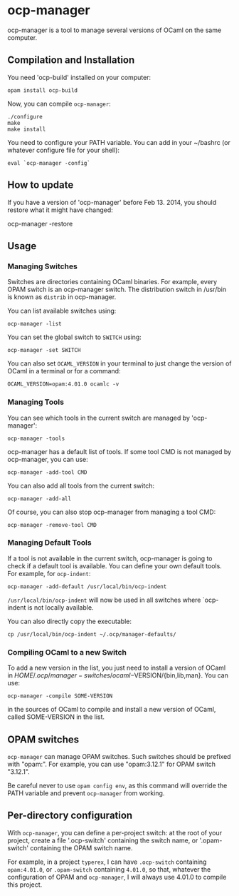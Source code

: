 # ocp-manager

ocp-manager is a tool to manage several versions of OCaml on the same
computer.

## Compilation and Installation

You need 'ocp-build' installed on your computer:

    opam install ocp-build

Now, you can compile `ocp-manager`:

    ./configure
    make
    make install

You need to configure your PATH variable. You can add in your ~/bashrc (or
  whatever configure file for your shell):

    eval `ocp-manager -config`

## How to update

If you have a version of 'ocp-manager' before Feb 13. 2014, you should
restore what it might have changed:

   ocp-manager -restore

## Usage

### Managing Switches

Switches are directories containing OCaml binaries. For example, every OPAM
switch is an ocp-manager switch. The distribution switch in /usr/bin is
known as `distrib` in ocp-manager.

You can list available switches using:

    ocp-manager -list

You can set the global switch to `SWITCH` using:

    ocp-manager -set SWITCH

You can also set `OCAML_VERSION` in your terminal to just change the
version of OCaml in a terminal or for a command:

    OCAML_VERSION=opam:4.01.0 ocamlc -v

### Managing Tools

You can see which tools in the current switch are managed by 'ocp-manager':

    ocp-manager -tools

ocp-manager has a default list of tools. If some tool CMD is not managed by
ocp-manager, you can use:

    ocp-manager -add-tool CMD

You can also add all tools from the current switch:

    ocp-manager -add-all

Of course, you can also stop ocp-manager from managing a tool CMD:

    ocp-manager -remove-tool CMD

### Managing Default Tools

If a tool is not available in the current switch, ocp-manager is going
to check if a default tool is available. You can define your own default
tools. For example, for `ocp-indent`:

    ocp-manager -add-default /usr/local/bin/ocp-indent

`/usr/local/bin/ocp-indent` will now be used in all switches where
`ocp-indent is not locally available.

You can also directly copy the executable:

    cp /usr/local/bin/ocp-indent ~/.ocp/manager-defaults/

### Compiling OCaml to a new Switch

To add a new version in the list, you just need to install a version of OCaml
in $HOME/.ocp/manager-switches/ocaml-$VERSION/{bin,lib,man}. You can use:

    ocp-manager -compile SOME-VERSION
 
in the sources of OCaml to compile and install a new version of OCaml,
called SOME-VERSION in the list.


## OPAM switches

`ocp-manager` can manage OPAM switches. Such switches should be
prefixed with "opam:". For example, you can use "opam:3.12.1" for OPAM
switch "3.12.1".

Be careful never to use `opam config env`, as this command will
override the PATH variable and prevent `ocp-manager` from working.

## Per-directory configuration

With `ocp-manager`, you can define a per-project switch: at the root
of your project, create a file '.ocp-switch' containing the switch
name, or '.opam-switch' containing the OPAM switch name.

For example, in a project `typerex`, I can have `.ocp-switch`
containing `opam:4.01.0`, or `.opam-switch` containing `4.01.0`, so
that, whatever the configuration of OPAM and `ocp-manager`, I will
always use 4.01.0 to compile this project.



